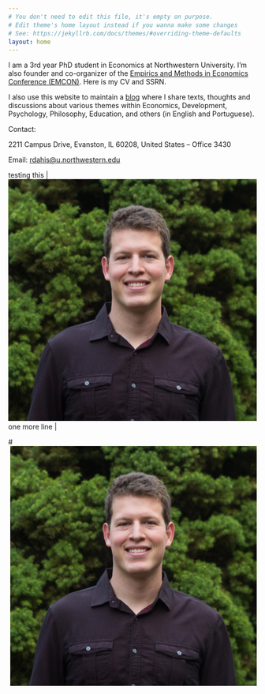 ```yaml
---
# You don't need to edit this file, it's empty on purpose.
# Edit theme's home layout instead if you wanna make some changes
# See: https://jekyllrb.com/docs/themes/#overriding-theme-defaults
layout: home
---
```



I am a 3rd year PhD student in Economics at Northwestern University. I’m also founder and co-organizer of the [Empirics and Methods in Economics Conference (EMCON)](www.emconference2017.wordpress.com). Here is my CV and SSRN.

I also use this website to maintain a [blog](blog.md) where I share texts, thoughts and discussions about various themes within Economics, Development, Psychology, Philosophy, Education, and others (in English and Portuguese).

Contact:

2211 Campus Drive, Evanston, IL 60208, United States – Office 3430

Email: rdahis@u.northwestern.edu

testing this  | ![](/pictures/profile.jpg)
one more line |

#<img src="/pictures/profile.jpg" alt="profile" style="width: 500px;" align="right"  />
